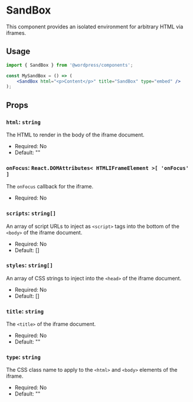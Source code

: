 # SandBox

This component provides an isolated environment for arbitrary HTML via iframes.

## Usage

```jsx
import { SandBox } from '@wordpress/components';

const MySandBox = () => (
	<SandBox html="<p>Content</p>" title="SandBox" type="embed" />
);
```

## Props

### `html`: `string`

The HTML to render in the body of the iframe document.

-   Required: No
-   Default: ""

### `onFocus`: `React.DOMAttributes< HTMLIFrameElement >[ 'onFocus' ]`

The `onFocus` callback for the iframe.

-   Required: No

### `scripts`: `string[]`

An array of script URLs to inject as `<script>` tags into the bottom of the `<body>` of the iframe document.

-   Required: No
-   Default: []

### `styles`: `string[]`

An array of CSS strings to inject into the `<head>` of the iframe document.

-   Required: No
-   Default: []

### `title`: `string`

The `<title>` of the iframe document.

-   Required: No
-   Default: ""

### `type`: `string`

The CSS class name to apply to the `<html>` and `<body>` elements of the iframe.

-   Required: No
-   Default: ""